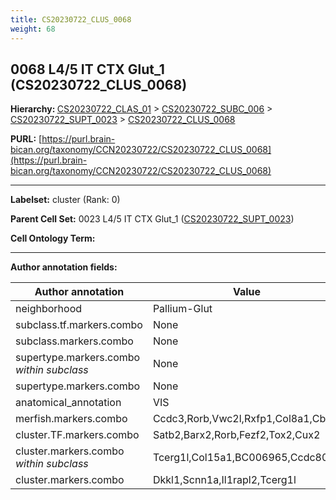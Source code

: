 ```yaml
---
title: CS20230722_CLUS_0068
weight: 68
---
```

## 0068 L4/5 IT CTX Glut_1 (CS20230722_CLUS_0068)
<b>Hierarchy: </b>
[CS20230722_CLAS_01](../CS20230722_CLAS_01) >
[CS20230722_SUBC_006](../CS20230722_SUBC_006) >
[CS20230722_SUPT_0023](../CS20230722_SUPT_0023) >
[CS20230722_CLUS_0068](../CS20230722_CLUS_0068)

**PURL:** [https://purl.brain-bican.org/taxonomy/CCN20230722/CS20230722_CLUS_0068](https://purl.brain-bican.org/taxonomy/CCN20230722/CS20230722_CLUS_0068)

---


**Labelset:** cluster (Rank: 0)

**Parent Cell Set:** 0023 L4/5 IT CTX Glut_1 ([CS20230722_SUPT_0023](../CS20230722_SUPT_0023))



**Cell Ontology Term:** 

[MARKER GENES.]: #


---

[TRANSFERRED ANNOTATIONS.]: #


[AUTHOR ANNOTATION FIELDS.]: #


**Author annotation fields:**

| Author annotation | Value |
|-------------------|-------|
|neighborhood|Pallium-Glut|
|subclass.tf.markers.combo|None|
|subclass.markers.combo|None|
|supertype.markers.combo _within subclass_|None|
|supertype.markers.combo|None|
|anatomical_annotation|VIS|
|merfish.markers.combo|Ccdc3,Rorb,Vwc2l,Rxfp1,Col8a1,Cbln2|
|cluster.TF.markers.combo|Satb2,Barx2,Rorb,Fezf2,Tox2,Cux2|
|cluster.markers.combo _within subclass_|Tcerg1l,Col15a1,BC006965,Ccdc80|
|cluster.markers.combo|Dkkl1,Scnn1a,Il1rapl2,Tcerg1l|
